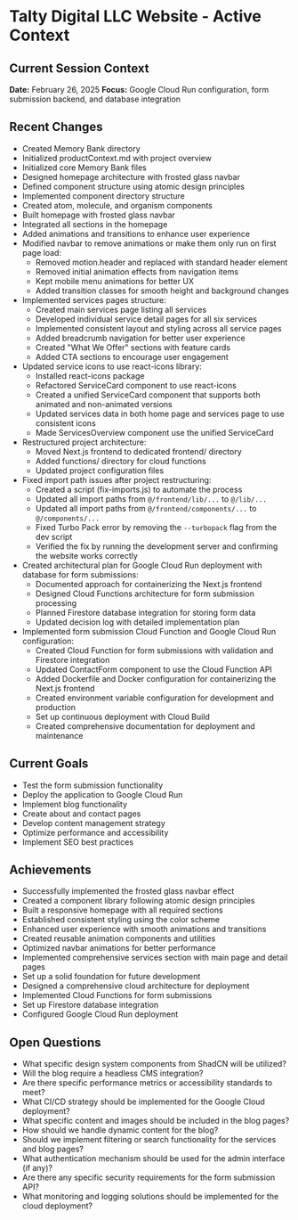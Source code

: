 # Talty Digital LLC Website - Active Context

## Current Session Context
**Date:** February 26, 2025
**Focus:** Google Cloud Run configuration, form submission backend, and database integration

## Recent Changes
- Created Memory Bank directory
- Initialized productContext.md with project overview
- Initialized core Memory Bank files
- Designed homepage architecture with frosted glass navbar
- Defined component structure using atomic design principles
- Implemented component directory structure
- Created atom, molecule, and organism components
- Built homepage with frosted glass navbar
- Integrated all sections in the homepage
- Added animations and transitions to enhance user experience
- Modified navbar to remove animations or make them only run on first page load:
  - Removed motion.header and replaced with standard header element
  - Removed initial animation effects from navigation items
  - Kept mobile menu animations for better UX
  - Added transition classes for smooth height and background changes
- Implemented services pages structure:
  - Created main services page listing all services
  - Developed individual service detail pages for all six services
  - Implemented consistent layout and styling across all service pages
  - Added breadcrumb navigation for better user experience
  - Created "What We Offer" sections with feature cards
  - Added CTA sections to encourage user engagement
- Updated service icons to use react-icons library:
  - Installed react-icons package
  - Refactored ServiceCard component to use react-icons
  - Created a unified ServiceCard component that supports both animated and non-animated versions
  - Updated services data in both home page and services page to use consistent icons
  - Made ServicesOverview component use the unified ServiceCard
- Restructured project architecture:
  - Moved Next.js frontend to dedicated frontend/ directory
  - Added functions/ directory for cloud functions
  - Updated project configuration files
- Fixed import path issues after project restructuring:
  - Created a script (fix-imports.js) to automate the process
  - Updated all import paths from `@/frontend/lib/...` to `@/lib/...`
  - Updated all import paths from `@/frontend/components/...` to `@/components/...`
  - Fixed Turbo Pack error by removing the `--turbopack` flag from the dev script
  - Verified the fix by running the development server and confirming the website works correctly
- Created architectural plan for Google Cloud Run deployment with database for form submissions:
  - Documented approach for containerizing the Next.js frontend
  - Designed Cloud Functions architecture for form submission processing
  - Planned Firestore database integration for storing form data
  - Updated decision log with detailed implementation plan
- Implemented form submission Cloud Function and Google Cloud Run configuration:
  - Created Cloud Function for form submissions with validation and Firestore integration
  - Updated ContactForm component to use the Cloud Function API
  - Added Dockerfile and Docker configuration for containerizing the Next.js frontend
  - Created environment variable configuration for development and production
  - Set up continuous deployment with Cloud Build
  - Created comprehensive documentation for deployment and maintenance

## Current Goals
- Test the form submission functionality
- Deploy the application to Google Cloud Run
- Implement blog functionality
- Create about and contact pages
- Develop content management strategy
- Optimize performance and accessibility
- Implement SEO best practices

## Achievements
- Successfully implemented the frosted glass navbar effect
- Created a component library following atomic design principles
- Built a responsive homepage with all required sections
- Established consistent styling using the color scheme
- Enhanced user experience with smooth animations and transitions
- Created reusable animation components and utilities
- Optimized navbar animations for better performance
- Implemented comprehensive services section with main page and detail pages
- Set up a solid foundation for future development
- Designed a comprehensive cloud architecture for deployment
- Implemented Cloud Functions for form submissions
- Set up Firestore database integration
- Configured Google Cloud Run deployment

## Open Questions
- What specific design system components from ShadCN will be utilized?
- Will the blog require a headless CMS integration?
- Are there specific performance metrics or accessibility standards to meet?
- What CI/CD strategy should be implemented for the Google Cloud deployment?
- What specific content and images should be included in the blog pages?
- How should we handle dynamic content for the blog?
- Should we implement filtering or search functionality for the services and blog pages?
- What authentication mechanism should be used for the admin interface (if any)?
- Are there any specific security requirements for the form submission API?
- What monitoring and logging solutions should be implemented for the cloud deployment?